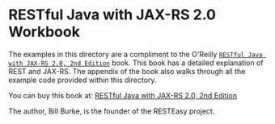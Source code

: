 RESTful Java with JAX-RS 2.0 Workbook
=========================
The examples in this directory are a compliment to the O'Reilly [`RESTful Java with JAX-RS 2.0, 2nd Edition`](http://shop.oreilly.com/product/0636920028925.do) book.  This book has
a detailed explanation of REST and JAX-RS.  The appendix of the book also walks through all the example code provided within
this directory.

You can buy this book at:
[RESTful Java with JAX-RS 2.0, 2nd Edition](http://shop.oreilly.com/product/0636920028925.do)

The author, Bill Burke, is the founder of the RESTEasy project.
